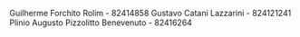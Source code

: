 Guilherme Forchito Rolim - 82414858
Gustavo Catani Lazzarini - 824121241
Plinio Augusto Pizzolitto Benevenuto - 82416264
